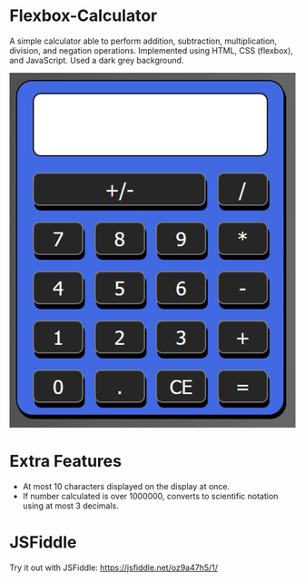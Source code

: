 # Flexbox-Calculator
A simple calculator able to perform addition, subtraction, multiplication, division, and negation operations. 
Implemented using HTML, CSS (flexbox), and JavaScript. Used a dark grey background.

![picture](images/calculator.PNG)

# Extra Features
- At most 10 characters displayed on the display at once.
- If number calculated is over 1000000, converts to scientific notation using at most 3 decimals.

# JSFiddle
Try it out with JSFiddle: https://jsfiddle.net/oz9a47h5/1/

